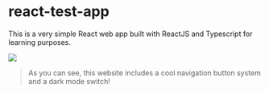 # react-test-app
This is a very simple React web app built with ReactJS and Typescript for learning purposes.

![](https://i.imgur.com/8WfyN3Q.gif)
> As you can see, this website includes a cool navigation button system and a dark mode switch!